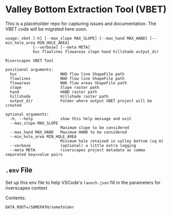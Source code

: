 # Valley Bottom Extraction Tool (VBET)

This is a placeholder repo for capturing issues and documentation. The VBET code will be migrated here soon.

```
usage: vbet [-h] [--max_slope MAX_SLOPE] [--max_hand MAX_HAND] [--min_hole_area MIN_HOLE_AREA]
            [--verbose] [--meta META]
            huc flowlines flowareas slope hand hillshade output_dir

Riverscapes VBET Tool

positional arguments:
  huc                   NHD flow line ShapeFile path
  flowlines             NHD flow line ShapeFile path
  flowareas             NHD flow areas ShapeFile path
  slope                 Slope raster path
  hand                  HAND raster path
  hillshade             Hillshade raster path
  output_dir            Folder where output VBET project will be created

optional arguments:
  -h, --help            show this help message and exit
  --max_slope MAX_SLOPE
                        Maximum slope to be considered
  --max_hand MAX_HAND   Maximum HAND to be considered
  --min_hole_area MIN_HOLE_AREA
                        Minimum hole retained in valley bottom (sq m)
  --verbose             (optional) a little extra logging
  --meta META           riverscapes project metadata as comma separated key=value pairs

```

## `.env` File

Set up this env file to help VSCode's `launch.json` fill in the parameters for riverscapes context 

Contents:

```
DATA_ROOT=/SOMEPATH/somefolder
```